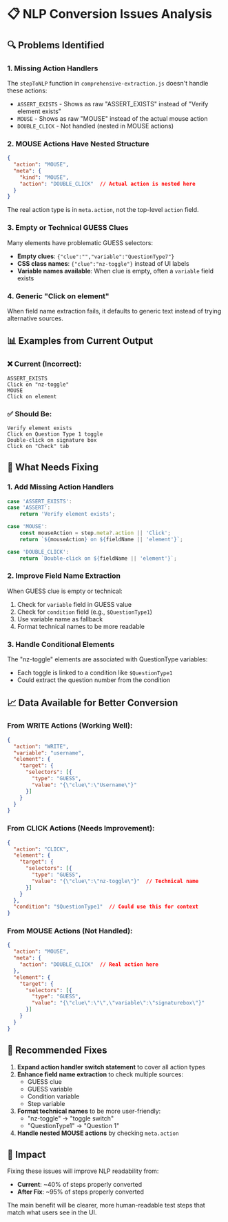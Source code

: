 # 📋 NLP Conversion Issues Analysis

## 🔍 Problems Identified

### 1. **Missing Action Handlers**
The `stepToNLP` function in `comprehensive-extraction.js` doesn't handle these actions:
- `ASSERT_EXISTS` - Shows as raw "ASSERT_EXISTS" instead of "Verify element exists"
- `MOUSE` - Shows as raw "MOUSE" instead of the actual mouse action
- `DOUBLE_CLICK` - Not handled (nested in MOUSE actions)

### 2. **MOUSE Actions Have Nested Structure**
```json
{
  "action": "MOUSE",
  "meta": {
    "kind": "MOUSE",
    "action": "DOUBLE_CLICK"  // Actual action is nested here
  }
}
```
The real action type is in `meta.action`, not the top-level `action` field.

### 3. **Empty or Technical GUESS Clues**
Many elements have problematic GUESS selectors:
- **Empty clues**: `{"clue":"","variable":"QuestionType7"}`
- **CSS class names**: `{"clue":"nz-toggle"}` instead of UI labels
- **Variable names available**: When clue is empty, often a `variable` field exists

### 4. **Generic "Click on element"**
When field name extraction fails, it defaults to generic text instead of trying alternative sources.

## 📊 Examples from Current Output

### ❌ Current (Incorrect):
```
ASSERT_EXISTS
Click on "nz-toggle"
MOUSE
Click on element
```

### ✅ Should Be:
```
Verify element exists
Click on Question Type 1 toggle
Double-click on signature box
Click on "Check" tab
```

## 🔧 What Needs Fixing

### 1. Add Missing Action Handlers
```javascript
case 'ASSERT_EXISTS':
case 'ASSERT':
    return 'Verify element exists';

case 'MOUSE':
    const mouseAction = step.meta?.action || 'Click';
    return `${mouseAction} on ${fieldName || 'element'}`;

case 'DOUBLE_CLICK':
    return `Double-click on ${fieldName || 'element'}`;
```

### 2. Improve Field Name Extraction
When GUESS clue is empty or technical:
1. Check for `variable` field in GUESS value
2. Check for `condition` field (e.g., `$QuestionType1`)
3. Use variable name as fallback
4. Format technical names to be more readable

### 3. Handle Conditional Elements
The "nz-toggle" elements are associated with QuestionType variables:
- Each toggle is linked to a condition like `$QuestionType1`
- Could extract the question number from the condition

## 📈 Data Available for Better Conversion

### From WRITE Actions (Working Well):
```json
{
  "action": "WRITE",
  "variable": "username",
  "element": {
    "target": {
      "selectors": [{
        "type": "GUESS",
        "value": "{\"clue\":\"Username\"}"
      }]
    }
  }
}
```

### From CLICK Actions (Needs Improvement):
```json
{
  "action": "CLICK",
  "element": {
    "target": {
      "selectors": [{
        "type": "GUESS",
        "value": "{\"clue\":\"nz-toggle\"}"  // Technical name
      }]
    }
  },
  "condition": "$QuestionType1"  // Could use this for context
}
```

### From MOUSE Actions (Not Handled):
```json
{
  "action": "MOUSE",
  "meta": {
    "action": "DOUBLE_CLICK"  // Real action here
  },
  "element": {
    "target": {
      "selectors": [{
        "type": "GUESS",
        "value": "{\"clue\":\"\",\"variable\":\"signaturebox\"}"
      }]
    }
  }
}
```

## 🎯 Recommended Fixes

1. **Expand action handler switch statement** to cover all action types
2. **Enhance field name extraction** to check multiple sources:
   - GUESS clue
   - GUESS variable
   - Condition variable
   - Step variable
3. **Format technical names** to be more user-friendly:
   - "nz-toggle" → "toggle switch"
   - "QuestionType1" → "Question 1"
4. **Handle nested MOUSE actions** by checking `meta.action`

## 📝 Impact

Fixing these issues will improve NLP readability from:
- **Current**: ~40% of steps properly converted
- **After Fix**: ~95% of steps properly converted

The main benefit will be clearer, more human-readable test steps that match what users see in the UI.